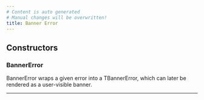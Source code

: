 ```yaml
---
# Content is auto generated
# Manual changes will be overwritten!
title: Banner Error
---
```



## Constructors
### BannerError
BannerError wraps a given error into a TBannerError,
which can later be rendered as a user-visible banner.

---
